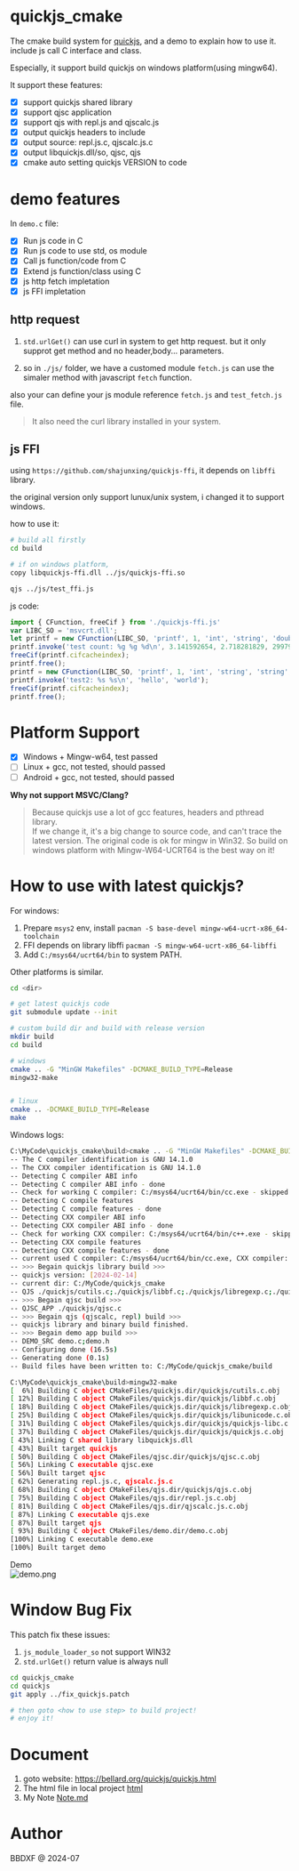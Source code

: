 # quickjs_cmake
The cmake build system for [quickjs](https://github.com/bellard/quickjs), and a demo to explain how to use it. include js call C interface and class.

Especially, it support build quickjs on windows platform(using mingw64).

It support these features:
- [X] support quickjs shared library
- [X] support qjsc application
- [X] support qjs with repl.js and qjscalc.js
- [X] output quickjs headers to include 
- [X] output source: repl.js.c, qjscalc.js.c
- [X] output libquickjs.dll/so, qjsc, qjs
- [X] cmake auto setting quickjs VERSION to code

# demo features
In `demo.c` file:

- [X] Run js code in C
- [X] Run js code to use std, os module
- [X] Call js function/code from C
- [X] Extend js function/class using C
- [X] js http fetch impletation
- [X] js FFI impletation

## http request
1. `std.urlGet()` can use curl in system to get http request. but it only supprot get method and no header,body... parameters.

2. so in `./js/` folder, we have a customed module `fetch.js` can use the simaler method with javascript `fetch` function.

also your can define your js module reference `fetch.js` and `test_fetch.js` file.

> It also need the curl library installed in your system.

## js FFI
using `https://github.com/shajunxing/quickjs-ffi`, it depends on `libffi` library.  

the original version only support lunux/unix system, i changed it to support windows.

how to use it:
```bash
# build all firstly
cd build

# if on windows platform, 
copy libquickjs-ffi.dll ../js/quickjs-ffi.so

qjs ../js/test_ffi.js
```

js code:
```js
import { CFunction, freeCif } from './quickjs-ffi.js'
var LIBC_SO = 'msvcrt.dll';
let printf = new CFunction(LIBC_SO, 'printf', 1, 'int', 'string', 'double', 'double', 'int');
printf.invoke('test count: %g %g %d\n', 3.141592654, 2.718281829, 299792458);
freeCif(printf.cifcacheindex);
printf.free();
printf = new CFunction(LIBC_SO, 'printf', 1, 'int', 'string', 'string', 'string');
printf.invoke('test2: %s %s\n', 'hello', 'world');
freeCif(printf.cifcacheindex);
printf.free();
```


# Platform Support
- [X] Windows + Mingw-w64, test passed
- [ ] Linux + gcc, not tested, should passed
- [ ] Android + gcc, not tested, should passed

**Why not support MSVC/Clang?**  
> Because quickjs use a lot of gcc features, headers and pthread library.  
> If we change it, it's a big change to source code, and can't trace the latest version.
> The original code is ok for mingw in Win32. 
> So build on windows platform with Mingw-W64-UCRT64 is the best way on it! 

# How to use with latest quickjs?

For windows:
1. Prepare `msys2` env, install `pacman -S base-devel mingw-w64-ucrt-x86_64-toolchain`  
2. FFI depends on library libffi `pacman -S mingw-w64-ucrt-x86_64-libffi`   
3. Add `C:/msys64/ucrt64/bin` to system PATH.

Other platforms is similar.

```bash
cd <dir>

# get latest quickjs code
git submodule update --init

# custom build dir and build with release version
mkdir build
cd build

# windows 
cmake .. -G "MinGW Makefiles" -DCMAKE_BUILD_TYPE=Release
mingw32-make


# linux
cmake .. -DCMAKE_BUILD_TYPE=Release
make 
```

Windows logs:  
```bash
C:\MyCode\quickjs_cmake\build>cmake .. -G "MinGW Makefiles" -DCMAKE_BUILD_TYPE=Release
-- The C compiler identification is GNU 14.1.0
-- The CXX compiler identification is GNU 14.1.0
-- Detecting C compiler ABI info
-- Detecting C compiler ABI info - done
-- Check for working C compiler: C:/msys64/ucrt64/bin/cc.exe - skipped
-- Detecting C compile features
-- Detecting C compile features - done
-- Detecting CXX compiler ABI info
-- Detecting CXX compiler ABI info - done
-- Check for working CXX compiler: C:/msys64/ucrt64/bin/c++.exe - skipped
-- Detecting CXX compile features
-- Detecting CXX compile features - done
-- current used C compiler: C:/msys64/ucrt64/bin/cc.exe, CXX compiler: C:/msys64/ucrt64/bin/c++.exe.
-- >>> Begain quickjs library build >>>
-- quickjs version: [2024-02-14]
-- current dir: C:/MyCode/quickjs_cmake
-- QJS ./quickjs/cutils.c;./quickjs/libbf.c;./quickjs/libregexp.c;./quickjs/libunicode.c;./quickjs/quickjs-libc.c;./quickjs/quickjs.c;./quickjs/cutils.h;./quickjs/libbf.h;./quickjs/libregexp-opcode.h;./quickjs/libregexp.h;./quickjs/libunicode-table.h;./quickjs/libunicode.h;./quickjs/list.h;./quickjs/quickjs-atom.h;./quickjs/quickjs-libc.h;./quickjs/quickjs-opcode.h;./quickjs/quickjs.h
-- >>> Begain qjsc build >>>
-- QJSC_APP ./quickjs/qjsc.c
-- >>> Begain qjs (qjscalc, repl) build >>>
-- quickjs library and binary build finished.
-- >>> Begain demo app build >>>
-- DEMO_SRC demo.c;demo.h
-- Configuring done (16.5s)
-- Generating done (0.1s)
-- Build files have been written to: C:/MyCode/quickjs_cmake/build

C:\MyCode\quickjs_cmake\build>mingw32-make
[  6%] Building C object CMakeFiles/quickjs.dir/quickjs/cutils.c.obj
[ 12%] Building C object CMakeFiles/quickjs.dir/quickjs/libbf.c.obj
[ 18%] Building C object CMakeFiles/quickjs.dir/quickjs/libregexp.c.obj
[ 25%] Building C object CMakeFiles/quickjs.dir/quickjs/libunicode.c.obj
[ 31%] Building C object CMakeFiles/quickjs.dir/quickjs/quickjs-libc.c.obj
[ 37%] Building C object CMakeFiles/quickjs.dir/quickjs/quickjs.c.obj
[ 43%] Linking C shared library libquickjs.dll
[ 43%] Built target quickjs
[ 50%] Building C object CMakeFiles/qjsc.dir/quickjs/qjsc.c.obj
[ 56%] Linking C executable qjsc.exe
[ 56%] Built target qjsc
[ 62%] Generating repl.js.c, qjscalc.js.c
[ 68%] Building C object CMakeFiles/qjs.dir/quickjs/qjs.c.obj
[ 75%] Building C object CMakeFiles/qjs.dir/repl.js.c.obj
[ 81%] Building C object CMakeFiles/qjs.dir/qjscalc.js.c.obj
[ 87%] Linking C executable qjs.exe
[ 87%] Built target qjs
[ 93%] Building C object CMakeFiles/demo.dir/demo.c.obj
[100%] Linking C executable demo.exe
[100%] Built target demo

```

Demo  
![demo.png](./demo.png)

# Window Bug Fix
This patch fix these issues:
1. `js_module_loader_so` not support WIN32
2. `std.urlGet()` return value is always null


```bash
cd quickjs_cmake
cd quickjs
git apply ../fix_quickjs.patch

# then goto <how to use step> to build project!
# enjoy it!
```

# Document
1. goto website: https://bellard.org/quickjs/quickjs.html
2. The html file in local project [html](./qjs-doc.html)
3. My Note [Note.md](./Note.md)


# Author
BBDXF @ 2024-07


